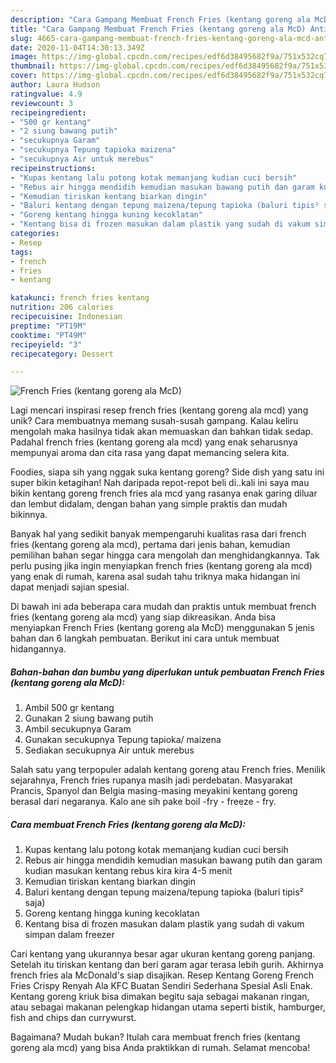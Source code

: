 ```yaml
---
description: "Cara Gampang Membuat French Fries (kentang goreng ala McD) Anti Gagal"
title: "Cara Gampang Membuat French Fries (kentang goreng ala McD) Anti Gagal"
slug: 4665-cara-gampang-membuat-french-fries-kentang-goreng-ala-mcd-anti-gagal
date: 2020-11-04T14:30:13.349Z
image: https://img-global.cpcdn.com/recipes/edf6d38495682f9a/751x532cq70/french-fries-kentang-goreng-ala-mcd-foto-resep-utama.jpg
thumbnail: https://img-global.cpcdn.com/recipes/edf6d38495682f9a/751x532cq70/french-fries-kentang-goreng-ala-mcd-foto-resep-utama.jpg
cover: https://img-global.cpcdn.com/recipes/edf6d38495682f9a/751x532cq70/french-fries-kentang-goreng-ala-mcd-foto-resep-utama.jpg
author: Laura Hudson
ratingvalue: 4.9
reviewcount: 3
recipeingredient:
- "500 gr kentang"
- "2 siung bawang putih"
- "secukupnya Garam"
- "secukupnya Tepung tapioka maizena"
- "secukupnya Air untuk merebus"
recipeinstructions:
- "Kupas kentang lalu potong kotak memanjang kudian cuci bersih"
- "Rebus air hingga mendidih kemudian masukan bawang putih dan garam kudian masukan kentang rebus kira kira 4-5 menit"
- "Kemudian tiriskan kentang biarkan dingin"
- "Baluri kentang dengan tepung maizena/tepung tapioka (baluri tipis² saja)"
- "Goreng kentang hingga kuning kecoklatan"
- "Kentang bisa di frozen masukan dalam plastik yang sudah di vakum simpan dalam freezer"
categories:
- Resep
tags:
- french
- fries
- kentang

katakunci: french fries kentang 
nutrition: 206 calories
recipecuisine: Indonesian
preptime: "PT19M"
cooktime: "PT49M"
recipeyield: "3"
recipecategory: Dessert

---
```



![French Fries (kentang goreng ala McD)](https://img-global.cpcdn.com/recipes/edf6d38495682f9a/751x532cq70/french-fries-kentang-goreng-ala-mcd-foto-resep-utama.jpg)

Lagi mencari inspirasi resep french fries (kentang goreng ala mcd) yang unik? Cara membuatnya memang susah-susah gampang. Kalau keliru mengolah maka hasilnya tidak akan memuaskan dan bahkan tidak sedap. Padahal french fries (kentang goreng ala mcd) yang enak seharusnya mempunyai aroma dan cita rasa yang dapat memancing selera kita.

Foodies, siapa sih yang nggak suka kentang goreng? Side dish yang satu ini super bikin ketagihan! Nah daripada repot-repot beli di..kali ini saya mau bikin kentang goreng french fries ala mcd yang rasanya enak garing diluar dan lembut didalam, dengan bahan yang simple praktis dan mudah bikinnya.

Banyak hal yang sedikit banyak mempengaruhi kualitas rasa dari french fries (kentang goreng ala mcd), pertama dari jenis bahan, kemudian pemilihan bahan segar hingga cara mengolah dan menghidangkannya. Tak perlu pusing jika ingin menyiapkan french fries (kentang goreng ala mcd) yang enak di rumah, karena asal sudah tahu triknya maka hidangan ini dapat menjadi sajian spesial.


Di bawah ini ada beberapa cara mudah dan praktis untuk membuat french fries (kentang goreng ala mcd) yang siap dikreasikan. Anda bisa menyiapkan French Fries (kentang goreng ala McD) menggunakan 5 jenis bahan dan 6 langkah pembuatan. Berikut ini cara untuk membuat hidangannya.

<!--inarticleads1-->

##### Bahan-bahan dan bumbu yang diperlukan untuk pembuatan French Fries (kentang goreng ala McD):

1. Ambil 500 gr kentang
1. Gunakan 2 siung bawang putih
1. Ambil secukupnya Garam
1. Gunakan secukupnya Tepung tapioka/ maizena
1. Sediakan secukupnya Air untuk merebus


Salah satu yang terpopuler adalah kentang goreng atau French fries. Menilik sejarahnya, French fries rupanya masih jadi perdebatan. Masyarakat Prancis, Spanyol dan Belgia masing-masing meyakini kentang goreng berasal dari negaranya. Kalo ane sih pake boil -fry - freeze - fry. 

<!--inarticleads2-->

##### Cara membuat French Fries (kentang goreng ala McD):

1. Kupas kentang lalu potong kotak memanjang kudian cuci bersih
1. Rebus air hingga mendidih kemudian masukan bawang putih dan garam kudian masukan kentang rebus kira kira 4-5 menit
1. Kemudian tiriskan kentang biarkan dingin
1. Baluri kentang dengan tepung maizena/tepung tapioka (baluri tipis² saja)
1. Goreng kentang hingga kuning kecoklatan
1. Kentang bisa di frozen masukan dalam plastik yang sudah di vakum simpan dalam freezer


Cari kentang yang ukurannya besar agar ukuran kentang goreng panjang. Setelah itu tiriskan kentang dan beri garam agar terasa lebih gurih. Akhirnya french fries ala McDonald&#39;s siap disajikan. Resep Kentang Goreng French Fries Crispy Renyah Ala KFC Buatan Sendiri Sederhana Spesial Asli Enak. Kentang goreng kriuk bisa dimakan begitu saja sebagai makanan ringan, atau sebagai makanan pelengkap hidangan utama seperti bistik, hamburger, fish and chips dan currywurst. 

Bagaimana? Mudah bukan? Itulah cara membuat french fries (kentang goreng ala mcd) yang bisa Anda praktikkan di rumah. Selamat mencoba!

